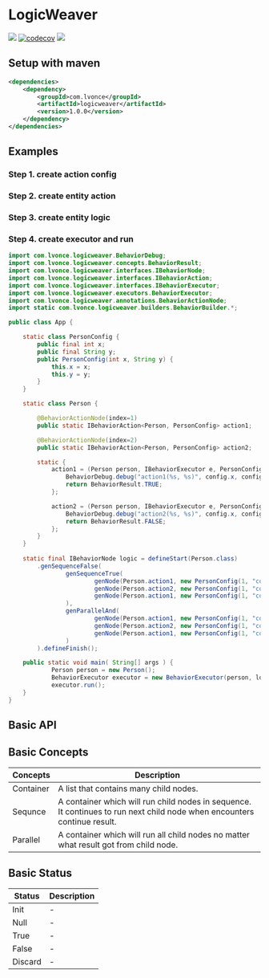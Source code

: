 # LogicWeaver
[![](https://travis-ci.org/thegenius/LogicWeaver.svg?branch=master)](https://travis-ci.org/thegenius/LogicWeaver)
[![codecov](https://codecov.io/gh/thegenius/LogicWeaver/branch/master/graph/badge.svg)](https://codecov.io/gh/thegenius/LogicWeaver)
![](https://img.shields.io/badge/maven-1.0.0-green.svg)

## Setup with maven
```xml
<dependencies>
	<dependency>
		<groupId>com.lvonce</groupId>
		<artifactId>logicweaver</artifactId>
		<version>1.0.0</version>
	</dependency>
</dependencies>
```

## Examples
### Step 1. create action config 
### Step 2. create entity action
### Step 3. create entity logic
### Step 4. create executor and run
```java
import com.lvonce.logicweaver.BehaviorDebug;
import com.lvonce.logicweaver.concepts.BehaviorResult;
import com.lvonce.logicweaver.interfaces.IBehaviorNode;
import com.lvonce.logicweaver.interfaces.IBehaviorAction;
import com.lvonce.logicweaver.interfaces.IBehaviorExecutor;
import com.lvonce.logicweaver.executors.BehaviorExecutor;
import com.lvonce.logicweaver.annotations.BehaviorActionNode;
import static com.lvonce.logicweaver.builders.BehaviorBuilder.*;

public class App {

	static class PersonConfig {
		public final int x;
    	public final String y;
    	public PersonConfig(int x, String y) {
        	this.x = x;
        	this.y = y;
		}
    }

	static class Person {

    	@BehaviorActionNode(index=1)
    	public static IBehaviorAction<Person, PersonConfig> action1;

    	@BehaviorActionNode(index=2)
    	public static IBehaviorAction<Person, PersonConfig> action2;

    	static {
        	action1 = (Person person, IBehaviorExecutor e, PersonConfig config)->{
        	    BehaviorDebug.debug("action1(%s, %s)", config.x, config.y);
            	return BehaviorResult.TRUE;
        	};

        	action2 = (Person person, IBehaviorExecutor e, PersonConfig config)->{
            	BehaviorDebug.debug("action2(%s, %s)", config.x, config.y);
            	return BehaviorResult.FALSE;
        	};
		}
	}
	
	static final IBehaviorNode logic = defineStart(Person.class)
        .genSequenceFalse(
                genSequenceTrue(
                        genNode(Person.action1, new PersonConfig(1, "config1")),
                        genNode(Person.action2, new PersonConfig(1, "config1")),
                        genNode(Person.action1, new PersonConfig(1, "config1"))
                ),
                genParallelAnd(
                        genNode(Person.action1, new PersonConfig(1, "config1")),
                        genNode(Person.action2, new PersonConfig(1, "config1")),
                        genNode(Person.action1, new PersonConfig(1, "config1"))
                )
        ).defineFinish();

    public static void main( String[] args ) {
			Person person = new Person();
            BehaviorExecutor executor = new BehaviorExecutor(person, logic);
            executor.run();
    }
}
```

## Basic API
## Basic Concepts
|Concepts|Description|
|---------|-----------|
|Container| A list that contains many child nodes.|
|Sequnce  | A container which will run child nodes in sequence. It continues to run next child node when encounters continue result.|
|Parallel | A container which will run all child nodes no matter what result got from child node.|

## Basic Status
|Status|Description|
|------|-----------|
|Init   |-|
|Null   |-|
|True   |-|
|False  |-|
|Discard|-|  


